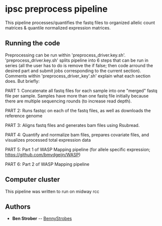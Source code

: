# ipsc preprocess pipeline

This pipeline processes/quantifies the fastq files to organized allelic count matrices & quantile normalized expression matrices. 

## Running the code

Preprocessing can be run within 'preprocess_driver.key.sh'. 
'preprocess_driver.key.sh' splits pipeline into 6 steps that can be run in series (all the user has to do is remove the if false; then code arround the desired part and submit jobs corresponding to the current section). 
Comments within 'preprocess_driver_key'.sh' explain what each section does. But briefly:

PART 1: Concatenate all fastq files for each sample into one "merged" fastq file per sample. Samples have more than one fastq file initially because there are multiple sequencing rounds (to increase read depth).

PART 2: Runs fastqc on each of the fastq files, as well as downloads the reference genome

PART 3: Aligns fastq files and generates bam files using Rsubread.

PART 4: Quantify and normalize bam files, prepares covariate files, and visualizes processed total expression data

PART 5: Part 1 of WASP Mapping pipeline (for allele specific expression; https://github.com/bmvdgeijn/WASP)

PART 6: Part 2 of WASP Mapping pipeline


## Computer cluster

This pipeline was written to run on midway rcc

## Authors

* **Ben Strober** -- [BennyStrobes](https://github.com/BennyStrobes)
